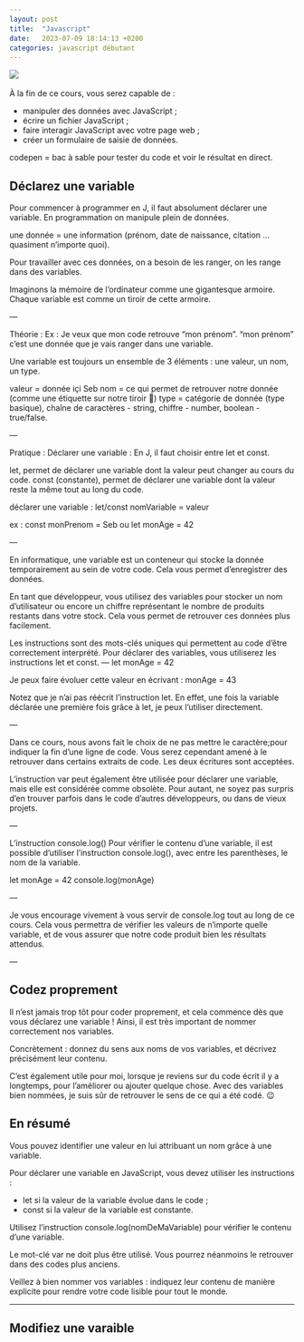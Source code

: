 ```yaml
---
layout: post
title:  "Javascript"
date:   2023-07-09 18:14:13 +0200
categories: javascript débutant
---
```


![](/assets/images/Fiche+récap+-+Apprenez+à+programmer+en+Javascript.png)

À la fin de ce cours, vous serez capable de :

- manipuler des données avec JavaScript ;
- écrire un fichier JavaScript ;
- faire interagir JavaScript avec votre page web ;
- créer un formulaire de saisie de données.

codepen = bac à sable pour tester du code et voir le résultat en direct.

## Déclarez une variable

Pour commencer à programmer en J, il faut absolument déclarer une variable.
En programmation on manipule plein de données.

une donnée = une information (prénom, date de naissance, citation … quasiment n’importe quoi).

Pour travailler avec ces données, on a besoin de les ranger, on les range dans des variables.

Imaginons la mémoire de l’ordinateur comme une gigantesque armoire. Chaque variable est comme un tiroir de cette armoire.

—

Théorie : 
Ex : Je veux que mon code retrouve “mon prénom”. “mon prénom” c’est une donnée que je vais ranger dans une variable.

Une variable est toujours un ensemble de 3 éléments : une valeur, un nom, un type.

valeur = donnée	içi Seb
nom = ce qui permet de retrouver notre donnée (comme une étiquette sur notre tiroir 🙂)
type = catégorie de donnée (type basique), chaîne de caractères - string, chiffre - number, boolean - true/false.

—

Pratique : 
Déclarer une variable : En J, il faut choisir entre let et const.

let, permet de déclarer une variable dont la valeur peut changer au cours du code.
const (constante), permet de déclarer une variable dont la valeur reste la même tout au long du code.

déclarer une variable : let/const nomVariable = valeur

ex : const monPrenom = Seb		ou	let monAge = 42

—

En informatique, une variable est un conteneur qui stocke la donnée temporairement au sein de votre code. Cela vous permet d’enregistrer des données.

En tant que développeur, vous utilisez des variables pour stocker un nom d’utilisateur ou encore un chiffre représentant le nombre de produits restants dans votre stock. Cela vous permet de retrouver ces données plus facilement.

Les instructions sont des mots-clés uniques qui permettent au code d’être correctement interprété. Pour déclarer des variables, vous utiliserez les instructions let et const.
—
let monAge = 42

Je peux faire évoluer cette valeur en écrivant :
monAge = 43

Notez que je n’ai pas réécrit l’instruction let. En effet, une fois la variable déclarée une première fois grâce à let, je peux l’utiliser directement.

—

Dans ce cours, nous avons fait le choix de ne pas mettre le caractère;pour indiquer la fin d’une ligne de code. Vous serez cependant amené à le retrouver dans certains extraits de code. Les deux écritures sont acceptées.

L’instruction var peut également être utilisée pour déclarer une variable, mais elle est considérée comme obsolète. Pour autant, ne soyez pas surpris d’en trouver parfois dans le code d’autres développeurs, ou dans de vieux projets.

—

L’instruction console.log()
Pour vérifier le contenu d’une variable, il est possible d’utiliser l’instruction console.log(), avec entre les parenthèses, le nom de la variable.

let monAge = 42
console.log(monAge)

—

Je vous encourage vivement à vous servir de console.log tout au long de ce cours. Cela vous permettra de vérifier les valeurs de n’importe quelle variable, et de vous assurer que notre code produit bien les résultats attendus.

—

## Codez proprement

Il n’est jamais trop tôt pour coder proprement, et cela commence dès que vous déclarez une variable ! Ainsi, il est très important de nommer correctement nos variables.

Concrètement : donnez du sens aux noms de vos variables, et décrivez précisément leur contenu.

C’est également utile pour moi, lorsque je reviens sur du code écrit il y a longtemps, pour l’améliorer ou ajouter quelque chose. Avec des variables bien nommées, je suis sûr de retrouver le sens de ce qui a été codé. 😉

## En résumé

Vous pouvez identifier une valeur en lui attribuant un nom grâce à une variable.

Pour déclarer une variable en JavaScript, vous devez utiliser les instructions : 
- let si la valeur de la variable évolue dans le code ;
- const si la valeur de la variable est constante.

Utilisez l’instruction console.log(nomDeMaVariable) pour vérifier le contenu d’une variable.

Le mot-clé var ne doit plus être utilisé. Vous pourrez néanmoins le retrouver dans des codes plus anciens.

Veillez à bien nommer vos variables : indiquez leur contenu de manière explicite pour rendre votre code lisible pour tout le monde.

---

## Modifiez une varaible

